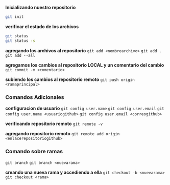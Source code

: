 **Inicializando nuestro repositorio**
```bash
git init
``` 

**verificar el estado de los archivos**
```bash
git status
git status -s
```

**agregando los archivos al repositorio**
`git add <nombrearchivo>`
`git add .`
`git add --all`

**agregamos los cambios al repositorio LOCAL y un comentario del cambio**
`git commit -m <comentario>`

**subiendo los cambios al repositorio remoto**
`git push origin <ramaprincipal>`

### Comandos Adicionales
**configuracion de usuario**
`git config user.name`
`git config user.email`
`git config user.name <usuariogithub>`
`git config user.email <correogithub>`

**verificando repositorio remoto**
`git remote -v`

**agregando repositorio remoto**
`git remote add origin <enlacerepositoriogithub>`

### Comando sobre ramas
`git branch`
`git branch <nuevarama>`

**creando una nueva rama y accediendo a ella**
`git checkout -b <nuevarama>`
`git checkout <rama>`
